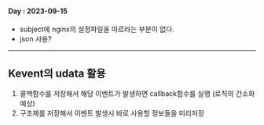 #### Day : 2023-09-15
- subject에 nginx의 설정파일을 따르라는 부분이 없다.
- json 사용?

***
## Kevent의 udata 활용
1. 콜백함수를 저장해서 해당 이벤트가 발생하면 callback함수를 실행 (로직의 간소화 예상)
2. 구조체를 저장해서 이벤트 발생시 바로 사용할 정보들을 미리저장